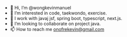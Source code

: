 - 👋 Hi, I’m @wongkevinmanuel
- 👀 I’m interested in code, taekwondo, exercise.
- 🌱 I work with javaj jsf, spring boot, typescript, next.js.
- 💞️ I’m looking to collaborate on project java.
- 📫 How to reach me onofrekevin@gmail.com

<!---
wongkevinmanuel/wongkevinmanuel is a ✨ special ✨ repository because its `README.md` (this file) appears on your GitHub profile.
You can click the Preview link to take a look at your changes.
--->
